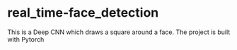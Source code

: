 # real_time-face_detection
This is a Deep CNN which draws a square around a face. The project is built with Pytorch
